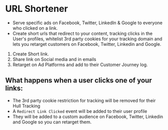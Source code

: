 # URL Shortener

- Serve specific ads on Facebook, Twitter, LinkedIn & Google to everyone who clicked on a link.
- Create short urls that redirect to your content, tracking clicks in the User's profiles, whitelist 3rd party cookies for your tracking domain and lets you retarget customers on Facebook, Twitter, Linkedin and Google.


1. Create Short link.
2. Share link on Social media and in emails
3. Retarget on Ad Platforms and add to their Customer Journey log.

## What happens when a user clicks one of your links:

- The 3rd party cookie restriction for tracking will be removed for their Hull Tracking
- A `Redirect Link Clicked` event will be added to their user profile
- They will be added to a custom audience on Facebook, Twitter, Linkedin and Google so you can retarget them.
